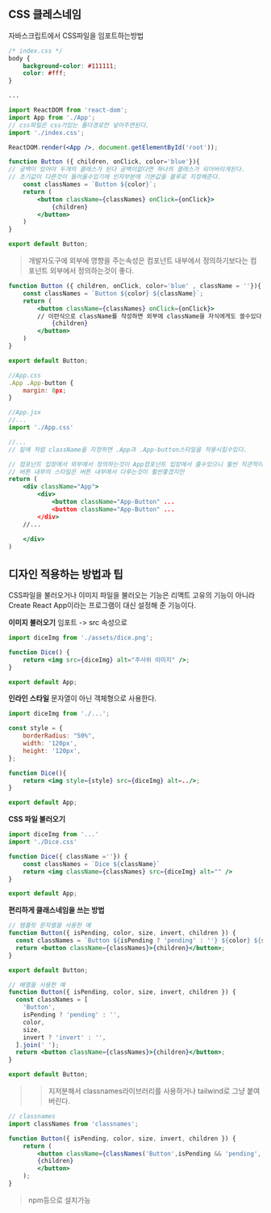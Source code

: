 ## CSS 클레스네임
자바스크립트에서 CSS파일을 임포트하는방법
```CSS
/* index.css */
body {
	background-color: #111111;
	color: #fff;
}

...
```

```jsx
import ReactDOM from 'react-dom';
import App from './App';
// css파일은 css가있는 폴더경로만 넣어주면된다.
import './index.css';

ReactDOM.render(<App />, document.getElementById('root'));
```
```jsx
function Button ({ children, onClick, color='blue'}){
// 공백이 있어야 두개의 클래스가 된다 공백이없다면 하나의 클래스가 되어버리게된다.
// 초기값이 다른것이 들어올수있기에 인자부분에 기본값을 블루로 지정해준다.
	const classNames = `Button ${color}`; 
	return (
		<button className={classNames} onClick={onClick}>
			{children}
		</button>
	)
}

export default Button;
```
> 개발자도구에 외부에 영향을 주는속성은 컴포넌트 내부에서 정의하기보다는 컴포넌트 외부에서 정의하는것이 좋다.

```jsx
function Button ({ children, onClick, color='blue' , className = ''}){
	const classNames = `Button ${color} ${className}`; 
	return (
		<button className={classNames} onClick={onClick}>
		// 이런식으로 className를 작성하면 외부에 className을 자식에게도 쓸수있다.
			{children}
		</button>
	)
}

export default Button;

//App.css
.App .App-button {
	margin: 8px;
}

//App.jsx
//...
import './App.css'

//...
// 밑에 처럼 className을 지정하면 .App과 .App-button스타일을 적용시킬수있다.

// 컴포넌트 입장에서 외부에서 정의하는것이 App컴포넌트 입장에서 줄수있으니 훨씬 직관적이다.
// 버튼 내부의 스타일은 버튼 내부에서 다루는것이 훨씬좋겠지만
return (
	<div className="App">
		<div>
			<button className="App-Button" ...	
			<button className="App-Button" ...	
		</div>	
	//...	
	
	</div>
)
```

## 디자인 적용하는 방법과 팁
CSS파일을 불러오거나 이미지 파일을 불러오는 기능은 리액트 고유의 기능이 아니라 Create React App이라는 프로그램이 대신 설정해 준 기능이다.

**이미지 불러오기**
임포트 -> src 속성으로
```jsx
import diceImg from './assets/dice.png';

function Dice() {
	return <img src={diceImg} alt="주사위 이미지" />;
}

export default App;
```

**인라인 스타일**
문자열이 아닌 객체형으로 사용한다.
```jsx
import diceImg from './...';

const style = {
	borderRadius: "50%",
	width: '120px',
	height: '120px',
};

function Dice(){
	return <img style={style} src={diceImg} alt=../>;
}

export default App;
```
**CSS 파일 불러오기**
```jsx
import diceImg from '...'
import './Dice.css'

function Dice({ className =''}) {
	const classNames = `Dice ${className}`
	return <img className={classNames} src={diceImg} alt="" />
}

export default App;
```

**편리하게 클래스네임을 쓰는 방법**
```jsx
// 템플릿 문자열을 사용한 예
function Button({ isPending, color, size, invert, children }) {
  const classNames = `Button ${isPending ? 'pending' : ''} ${color} ${size} ${invert ? 'invert' : ''}`;
  return <button className={classNames}>{children}</button>;
}

export default Button;

// 배열을 사용한 예
function Button({ isPending, color, size, invert, children }) {
  const classNames = [
    'Button',
    isPending ? 'pending' : '',
    color,
    size,
    invert ? 'invert' : '',
  ].join(' ');
  return <button className={classNames}>{children}</button>;
}

export default Button;

```
>> 지저분해서 classnames라이브러리를 사용하거나 tailwind로 그냥 붙여버린다.

```jsx
// classnames
import classNames from 'classnames';

function Button({ isPending, color, size, invert, children }) {
	return (
		<button className={classNames('Button',isPending && 'pending', color, size, invert && 'invert',)}>
		{children}
		</button>
	);
}
```
> npm등으로 설치가능







